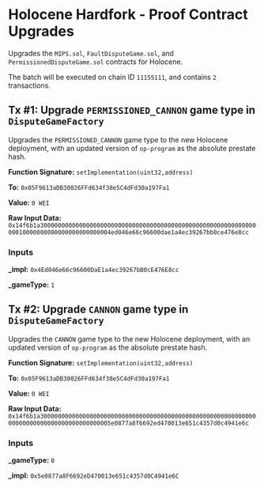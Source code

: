 # Holocene Hardfork - Proof Contract Upgrades
Upgrades the `MIPS.sol`, `FaultDisputeGame.sol`, and `PermissionedDisputeGame.sol` contracts for Holocene.

The batch will be executed on chain ID `11155111`, and contains `2` transactions.

## Tx #1: Upgrade `PERMISSIONED_CANNON` game type in `DisputeGameFactory`
Upgrades the `PERMISSIONED_CANNON` game type to the new Holocene deployment, with an updated version of `op-program` as the absolute prestate hash.

**Function Signature:** `setImplementation(uint32,address)`

**To:** `0x05F9613aDB30026FFd634f38e5C4dFd30a197Fa1`

**Value:** `0 WEI`

**Raw Input Data:** `0x14f6b1a300000000000000000000000000000000000000000000000000000000000000010000000000000000000000004ed046e66c96600dae1a4ec39267bb0ce476e8cc`

### Inputs
**_impl:** `0x4Ed046e66c96600DaE1a4ec39267bB0cE476E8cc`

**_gameType:** `1`


## Tx #2: Upgrade `CANNON` game type in `DisputeGameFactory`
Upgrades the `CANNON` game type to the new Holocene deployment, with an updated version of `op-program` as the absolute prestate hash.

**Function Signature:** `setImplementation(uint32,address)`

**To:** `0x05F9613aDB30026FFd634f38e5C4dFd30a197Fa1`

**Value:** `0 WEI`

**Raw Input Data:** `0x14f6b1a300000000000000000000000000000000000000000000000000000000000000000000000000000000000000005e0877a8f6692ed470013e651c4357d0c4941e6c`

### Inputs
**_gameType:** `0`

**_impl:** `0x5e0877a8F6692eD470013e651c4357d0C4941e6C`

